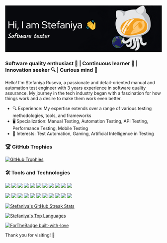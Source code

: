 ![Header](./github-header-cosmocat.png)

### Software quality enthusiast 🚀 |  Continuous learner 📖 | Innovation seeker 🔍 | Curious mind 🧩

<p>Hello! I'm Stefaniya Ruseva, a passionate and detail-oriented manual and automation test engineer with 3 years experience in software quality assurance.
My journey in the tech industry began with a fascination for how things work and a desire to make them work even better. </p> 

<p></p>

<ul> 
 <li>🔍 Experience: My expertise extends over a range of various testing methodologies, tools, and frameworks</li>
 <li>🖥 Specialization: Manual Testing, Automation Testing, API Testing, Performance Testing, Mobile Testing</li>
 <li>🚀 Interests: Test Automation, Gaming, Artificial Intelligence in Testing</li>
</ul>

### 🏆 GitHub Trophies
<a href="https://github-profile-trophy.vercel.app/?username=StefRuseva88&theme=onedark&margin-w=0&row=1&no-frame=true">
    <img src="https://github-profile-trophy.vercel.app/?username=StefRuseva88&theme=onedark&margin-w=0&row=1&no-frame=true" alt="GitHub Trophies">
  </a>
  
### 🛠️ Tools and Technologies
<p>
  <a href="https://learn.microsoft.com/en-us/dotnet/csharp/"><img src="https://skillicons.dev/icons?i=cs" /></a>
  <a href="https://dotnet.microsoft.com/"><img src="https://skillicons.dev/icons?i=dotnet" /></a>
  <a href="https://visualstudio.microsoft.com/"><img src="https://skillicons.dev/icons?i=visualstudio" /></a>
  <a href="https://code.visualstudio.com/"><img src="https://skillicons.dev/icons?i=vscode" /></a>
  <a href="https://www.microsoft.com/en-us/windows"><img src="https://skillicons.dev/icons?i=windows" /></a>
  <a href="https://developer.mozilla.org/en-US/docs/Web/CSS"><img src="https://skillicons.dev/icons?i=css" /></a>
  <a href="https://wordpress.com/"><img src="https://skillicons.dev/icons?i=wordpress" /></a>
  <a href="https://www.docker.com/"><img src="https://skillicons.dev/icons?i=docker" /></a>
  <a href="https://nodejs.org/"><img src="https://skillicons.dev/icons?i=nodejs" /></a>
  <a href="https://www.selenium.dev/"><img src="https://skillicons.dev/icons?i=selenium" /></a>
  <a href="https://www.mongodb.com/"><img src="https://skillicons.dev/icons?i=mongodb" /></a>
  </p>
  <p>
  <a href="https://developer.mozilla.org/en-US/docs/Web/JavaScript"><img src="https://skillicons.dev/icons?i=js" /></a>
  <a href="https://firebase.google.com/"><img src="https://skillicons.dev/icons?i=firebase" /></a>
  <a href="https://grafana.com/"><img src="https://skillicons.dev/icons?i=grafana" /></a>
  <a href="https://www.postman.com/"><img src="https://skillicons.dev/icons?i=postman" /></a>
  <a href="https://prometheus.io/"><img src="https://skillicons.dev/icons?i=prometheus" /></a>
  <a href="https://developer.mozilla.org/en-US/docs/Web/HTML"><img src="https://skillicons.dev/icons?i=html" /></a>
  <a href="https://git-scm.com/"><img src="https://skillicons.dev/icons?i=git" /></a>
  <a href="https://www.jenkins.io/"><img src="https://skillicons.dev/icons?i=jenkins" /></a>
  <a href="https://github.com/"><img src="https://skillicons.dev/icons?i=github" /></a>
  <a href="https://www.geeksforgeeks.org/working-on-git-bash"><img src="https://skillicons.dev/icons?i=bash" /></a>
  <a href="https://www.mysql.com/"><img src="https://skillicons.dev/icons?i=mysql" /></a>
</p>
  <a href="https://github.com/DenverCoder1/github-readme-streak-stats">
    <img src="https://github-readme-streak-stats.herokuapp.com/?user=StefRuseva88&theme=synthwave" alt="Stefaniya's GitHub Streak Stats">
  </a>
  <p>
  <!-- <p></p>
<a href="https://github.com/anuraghazra/github-readme-stats">
    <img src="https://github-readme-stats.vercel.app/api?username=StefRuseva88&theme=synthwave" alt="Naereen's github stats">
  </a>
  </p>
   -->
<p>
  <a href="https://github.com/anuraghazra/github-readme-stats">
    <img src="https://github-readme-stats.vercel.app/api/top-langs/?username=StefRuseva88&layout=compact&theme=synthwave" alt="Stefaniya's Top Languages">
  </a>
</p>

  <a href="https://GitHub.com/Naereen/">
    <img src="http://ForTheBadge.com/images/badges/built-with-love.svg" alt="ForTheBadge built-with-love">
  </a>
</p>
<p>Thank you for visiting! 🤗</p>
